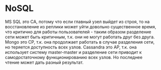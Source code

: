 # NoSQL
MS SQL это CA, потому что если главный узел выйдет из строя, то на восстановление из реплики может уйти довольно существенное время, что критично для работы пользователей - таким образом разделение сети может быть критичным, т.к. они не могут работать друг без друга.
Mongo это CP, т.к. она продолжает работать в случае разделения сети, но теряется доступность всех узлов.
Cassandra это AP, т.к. она использует систему master-master и разделение сети приводит к самодостаточному функционированию всех узлов. Но последнее чтение может дать разный результат.

